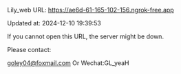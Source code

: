 Lily_web URL: https://ae6d-61-165-102-156.ngrok-free.app

Updated at: 2024-12-10 19:39:53

If you cannot open this URL, the server might be down.

Please contact: 

goley04@foxmail.com Or Wechat:GL_yeaH
